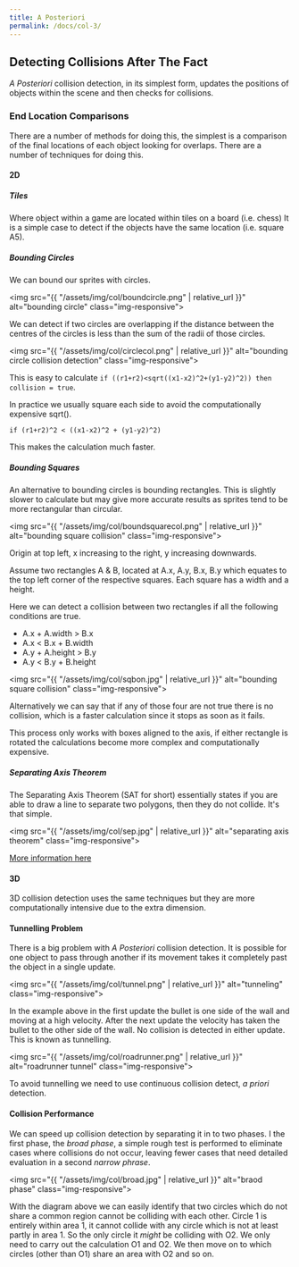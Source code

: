 ```yaml
---
title: A Posteriori
permalink: /docs/col-3/
---
```


## Detecting Collisions After The Fact

*A Posteriori* collision detection, in its simplest form, updates the positions of objects within the scene and then checks for collisions.  

### End Location Comparisons

There are a number of methods for doing this, the simplest is a comparison of the final locations of each object looking for overlaps. There are a number of techniques for doing this.  

#### 2D

##### Tiles

Where object within a game are located within tiles on a board (i.e. chess) It is a simple case to detect if the objects have the same location (i.e. square A5).

##### Bounding Circles

We can bound our sprites with circles.  

<img src="{{ "/assets/img/col/boundcircle.png" | relative_url }}" alt="bounding circle" class="img-responsive">  

We can detect if two circles are overlapping if the distance between the centres of the circles is less than the sum of the radii of those circles.  

<img src="{{ "/assets/img/col/circlecol.png" | relative_url }}" alt="bounding circle collision detection" class="img-responsive">  

This is easy to calculate `if ((r1+r2)<sqrt((x1-x2)^2+(y1-y2)^2)) then collision = true`.  

In practice we usually square each side to avoid the computationally expensive sqrt().  

`if (r1+r2)^2 < ((x1-x2)^2 + (y1-y2)^2)`

This makes the calculation much faster.  

##### Bounding Squares

An alternative to bounding circles is bounding rectangles. This is slightly slower to calculate but may give more accurate results as sprites tend to be more rectangular than circular.  

<img src="{{ "/assets/img/col/boundsquarecol.png" | relative_url }}" alt="bounding square collision" class="img-responsive">  

Origin at top left, x increasing to the right, y increasing downwards.  

Assume two rectangles A & B, located at A.x, A.y, B.x, B.y which equates to the top left corner of the respective squares. Each square has a width and a height.   

Here we can detect a collision between two rectangles if all the following conditions are true.  

* A.x + A.width > B.x
* A.x < B.x + B.width
* A.y + A.height > B.y
* A.y < B.y + B.height

<img src="{{ "/assets/img/col/sqbon.jpg" | relative_url }}" alt="bounding square collision" class="img-responsive">  

Alternatively we can say that if any of those four are not true there is no collision, which is a faster calculation since it stops as soon as it fails.  

This process only works with boxes aligned to the axis, if either rectangle is rotated the calculations become more complex and computationally expensive.  

##### Separating Axis Theorem
 
The Separating Axis Theorem (SAT for short) essentially states if you are able to draw a line to separate two polygons, then they do not collide. It's that simple.  

<img src="{{ "/assets/img/col/sep.jpg" | relative_url }}" alt="separating axis theorem" class="img-responsive">  

[More information here](https://gamedevelopment.tutsplus.com/tutorials/collision-detection-using-the-separating-axis-theorem--gamedev-169)  
#### 3D

3D collision detection uses the same techniques but they are more computationally intensive due to the extra dimension.  
#### Tunnelling Problem

There is a big problem with *A Posteriori* collision detection. It is possible for one object to pass through another if its movement takes it completely past the object in a single update.  

<img src="{{ "/assets/img/col/tunnel.png" | relative_url }}" alt="tunneling" class="img-responsive">  

In the example above in the first update the bullet is one side of the wall and moving at a high velocity. After the next update the velocity has taken the bullet to the other side of the wall. No collision is detected in either update. This is known as tunnelling.  

<img src="{{ "/assets/img/col/roadrunner.png" | relative_url }}" alt="roadrunner tunnel" class="img-responsive">  

To avoid tunnelling we need to use continuous collision detect, *a priori* detection.  
#### Collision Performance

We can speed up collision detection by separating it in to two phases. I the first phase, the *broad phase*, a simple rough test is performed to eliminate cases where collisions do not occur, leaving fewer cases that need detailed evaluation in a second *narrow phrase*.  

<img src="{{ "/assets/img/col/broad.jpg" | relative_url }}" alt="braod phase" class="img-responsive">  

With the diagram above we can easily identify that two circles which do not share a common region cannot be colliding with each other. Circle 1 is entirely within area 1, it cannot collide with any circle which is not at least partly in area 1. So the only circle it *might* be colliding with O2. We only need to carry out the calculation O1 and O2. We then move on to which circles (other than O1) share an area with O2 and so on.







